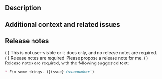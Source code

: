 <!-- Thank you for submitting a pull request! Find more information
at https://trino.io/development/process.html,
at https://trinodb.github.io/trino-gateway/development/#contributing
and contact us on #trino-gateway-dev in Slack. -->
<!-- Provide an overview for maintainers and reviewers. -->
## Description



<!-- Provide details that help an engineer who is unfamiliar with this part of the code. -->
## Additional context and related issues



<!-- Mark the appropriate option with an (x). Propose a release note if you can.
More info at https://trino.io/development/process#release-note -->
## Release notes

( ) This is not user-visible or is docs only, and no release notes are required.
( ) Release notes are required. Please propose a release note for me.
( ) Release notes are required, with the following suggested text:

```markdown
* Fix some things. ({issue}`issuenumber`)
```
